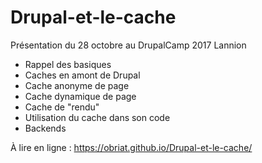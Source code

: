 # Drupal-et-le-cache

Présentation du 28 octobre au DrupalCamp 2017 Lannion

- Rappel des basiques
- Caches en amont de Drupal
- Cache anonyme de page
- Cache dynamique de page
- Cache de "rendu"
- Utilisation du cache dans son code
- Backends

À lire en ligne : https://obriat.github.io/Drupal-et-le-cache/
